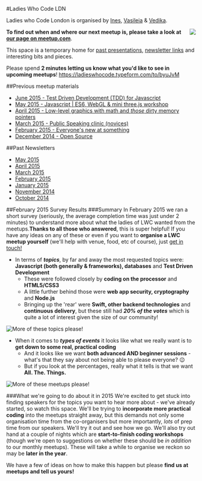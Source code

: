 #Ladies Who Code LDN

Ladies who Code London is organised by [Ines](https://twitter.com/iteles), [Vasileia](https://twitter.com/supervasi) & [Vedika](https://twitter.com/vedikad).

<img align="right" src="https://cloud.githubusercontent.com/assets/4185328/6340184/e5684e6c-bbb4-11e4-887f-912051d1e62d.png"/>**To find out when and where our next meetup is, please take a look at [our page on meetup.com](http://www.meetup.com/Ladies-Who-Code-UK/)**.

This space is a temporary home for [past presentations](#previous-meetup-materials), [newsletter links](#past-newsletters) and interesting bits and pieces.

Please spend **2 minutes letting us know what you'd like to see in upcoming meetups**! https://ladieswhocode.typeform.com/to/byuJvM

##Previous meetup materials
+ [June 2015 - Test Driven Development (TDD) for Javascript](/meetups/2015-june)
+ [May 2015 - Javascript | ES6, WebGL & mini three.js workshop](/meetups/2015-may)
+ [April 2015 - Low-level graphics with math and *those* dirty memory pointers](/meetups/2015-april)
+ [March 2015 - Public Speaking clinic (novices)](/meetups/2015-march)
+ [February 2015 - Everyone's new at something](/meetups/2015-february)
+ [December 2014 - Open Source](/meetups/2014-december)


##Past Newsletters
+ [May 2015](http://eepurl.com/bjH4Sb)
+ [April 2015](http://eepurl.com/bgH0u1)
+ [March 2015](http://eepurl.com/beZvcH)
+ [February 2015](eepurl.com/bephI5)
+ [January 2015](http://us8.campaign-archive1.com/?u=939690219063ec4c1d09ae5a4&id=09785dd668&e)
+ [November 2014](bit.ly/1wJgoSM)
+ [October 2014](http://us8.campaign-archive1.com/?u=939690219063ec4c1d09ae5a4&id=4eea554a13)

##February 2015 Survey Results
###Summary
In February 2015 we ran a short survey (seriously, the average completion time was just under 2 minutes) to understand more about what the ladies of LWC wanted from the meetups.**Thanks to all those who answered**, this is super helpful!
If you have any ideas on any of these or even if you want to **organise a LWC meetup yourself** (we'll help with venue, food, etc of course), just [get in touch!](mailto:ladieswhocodeLDN@gmail.com)

* In terms of _**topics**_, by far and away the most requested topics were: **Javascript (both generally & frameworks), databases** and **Test Driven Development**
  * These were followed closely by **coding on the processor** and **HTML5/CSS3**
  * A little further behind those were **web app security, cryptography** and **Node.js**
  * Bringing up the 'rear' were **Swift, other backend technologies** and **continuous delivery**, but these still had _**20% of the votes**_ which is quite a lot of interest given the size of our community!

![More of these topics please!](https://cloud.githubusercontent.com/assets/4185328/6547451/77615668-c5d0-11e4-8085-f2c327aee213.png)

* When it comes to _**types of events**_ it looks like what we really want is to **get down to some real, practical coding**
  * And it looks like we want **both advanced AND beginner sessions** - what's that they say about not being able to please everyone? :wink:
  * But if you look at the percentages, really what it tells is that we want **All. The. Things.**


![More of these meetups please!](https://cloud.githubusercontent.com/assets/4185328/6547450/76582d82-c5d0-11e4-831f-367a526ad731.png)

###What we're going to do about it in 2015
We're excited to get stuck into finding speakers for the topics you want to hear more about - we've already started, so watch this space.
We'll be trying to **incorporate more practical coding** into the meetups straight away, but this demands not only some organisation time from the co-organisers but more importantly, _lots_ of prep time from our speakers. We'll try it out and see how we go.
We'll also try out hand at a couple of nights which are **start-to-finish coding workshops** (though we're open to suggestions on whether these should be _in addition_ to our monthly meetups). These will take a while to organise we reckon so may be **later in the year**.

We have a few of ideas on how to make this happen but please **find us at meetups and tell us yours!**
